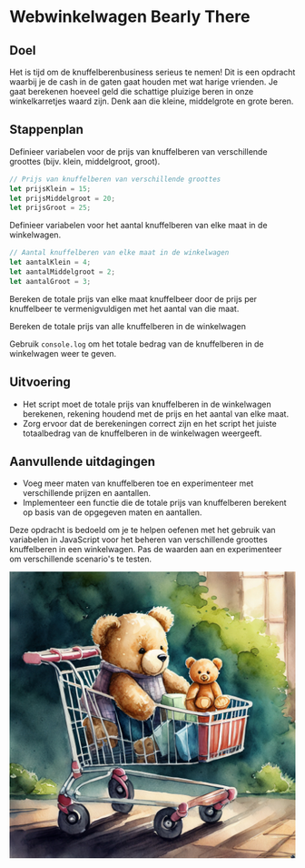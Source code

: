 # Webwinkelwagen Bearly There

## Doel  
Het is tijd om de knuffelberenbusiness serieus te nemen! Dit is een opdracht waarbij je de cash in de gaten gaat houden met wat harige vrienden. Je gaat berekenen hoeveel geld die schattige pluizige beren in onze winkelkarretjes waard zijn. Denk aan die kleine, middelgrote en grote beren.

## Stappenplan
Definieer variabelen voor de prijs van knuffelberen van verschillende groottes (bijv. klein, middelgroot, groot).
```javascript
// Prijs van knuffelberen van verschillende groottes
let prijsKlein = 15;
let prijsMiddelgroot = 20;
let prijsGroot = 25;
```

Definieer variabelen voor het aantal knuffelberen van elke maat in de winkelwagen.
```javascript
// Aantal knuffelberen van elke maat in de winkelwagen
let aantalKlein = 4;
let aantalMiddelgroot = 2;
let aantalGroot = 3;
```

Bereken de totale prijs van elke maat knuffelbeer door de prijs per knuffelbeer te vermenigvuldigen met het aantal van die maat.

Bereken de totale prijs van alle knuffelberen in de winkelwagen 

Gebruik `console.log` om het totale bedrag van de knuffelberen in de winkelwagen weer te geven.

## Uitvoering
- Het script moet de totale prijs van knuffelberen in de winkelwagen berekenen, rekening houdend met de prijs en het aantal van elke maat.
- Zorg ervoor dat de berekeningen correct zijn en het script het juiste totaalbedrag van de knuffelberen in de winkelwagen weergeeft.

## Aanvullende uitdagingen
- Voeg meer maten van knuffelberen toe en experimenteer met verschillende prijzen en aantallen.
- Implementeer een functie die de totale prijs van knuffelberen berekent op basis van de opgegeven maten en aantallen.

Deze opdracht is bedoeld om je te helpen oefenen met het gebruik van variabelen in JavaScript voor het beheren van verschillende groottes knuffelberen in een winkelwagen. Pas de waarden aan en experimenteer om verschillende scenario's te testen.

![bearly there](images/bearlyThere.jpg)